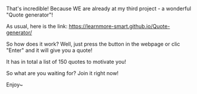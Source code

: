 That's incredible! Because WE are already at my third project - a wonderful "Quote generator"!

As usual, here is the link: https://learnmore-smart.github.io/Quote-generator/

So how does it work? Well, just press the button in the webpage or clic "Enter" and it will give you a quote!

It has in total a list of 150 quotes to motivate you!

So what are you waiting for? Join it right now!

Enjoy~
